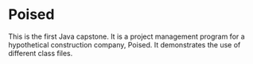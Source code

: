 # Poised
This is the first Java capstone. It is a project management program for a hypothetical construction company, Poised. It demonstrates the use of different class files.